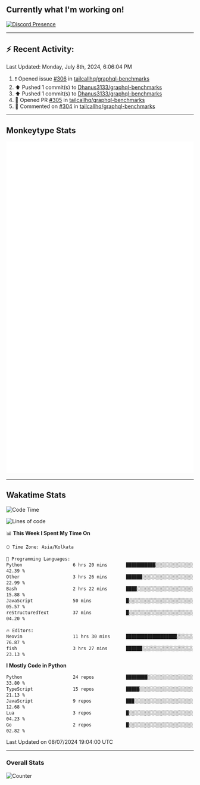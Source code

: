 ## Currently what I'm working on!
[![Discord Presence](https://lanyard.cnrad.dev/api/534981034400284712)](https://discord.com/users/534981034400284712)

---

## :zap: Recent Activity:
<!--RECENT_ACTIVITY:last_update-->
Last Updated: Monday, July 8th, 2024, 6:06:04 PM
<!--RECENT_ACTIVITY:last_update_end-->
<!--RECENT_ACTIVITY:start-->
1. ❗️ Opened issue [#306](https://github.com/tailcallhq/graphql-benchmarks/issues/306) in [tailcallhq/graphql-benchmarks](https://github.com/tailcallhq/graphql-benchmarks)<br>
2. ⬆️ Pushed 1 commit(s) to [Dhanus3133/graphql-benchmarks](https://github.com/Dhanus3133/graphql-benchmarks)<br>
3. ⬆️ Pushed 1 commit(s) to [Dhanus3133/graphql-benchmarks](https://github.com/Dhanus3133/graphql-benchmarks)<br>
4. 💪 Opened PR [#305](https://github.com/tailcallhq/graphql-benchmarks/pull/305) in [tailcallhq/graphql-benchmarks](https://github.com/tailcallhq/graphql-benchmarks)<br>
5. 💬 Commented on [#304](https://github.com/tailcallhq/graphql-benchmarks/issues/304#issuecomment-2213136609) in [tailcallhq/graphql-benchmarks](https://github.com/tailcallhq/graphql-benchmarks)<br>
<!--RECENT_ACTIVITY:end-->

---

## Monkeytype Stats
<a href="https://monkeytype.com/profile/dhanus">
  <img src="https://raw.githubusercontent.com/Dhanus3133/Dhanus3133/monkeytype/monkeytype-lbpb.svg" alt="Monkeytype Profile" />
</a>

---

## Wakatime Stats
<!--START_SECTION:waka-->
![Code Time](http://img.shields.io/badge/Code%20Time-1%2C999%20hrs%2044%20mins-blue)

![Lines of code](https://img.shields.io/badge/From%20Hello%20World%20I%27ve%20Written-5.6%20million%20lines%20of%20code-blue)

📊 **This Week I Spent My Time On** 

```text
🕑︎ Time Zone: Asia/Kolkata

💬 Programming Languages: 
Python                   6 hrs 20 mins       ███████████░░░░░░░░░░░░░░   42.39 % 
Other                    3 hrs 26 mins       ██████░░░░░░░░░░░░░░░░░░░   22.99 % 
Bash                     2 hrs 22 mins       ████░░░░░░░░░░░░░░░░░░░░░   15.88 % 
JavaScript               50 mins             █░░░░░░░░░░░░░░░░░░░░░░░░   05.57 % 
reStructuredText         37 mins             █░░░░░░░░░░░░░░░░░░░░░░░░   04.20 % 

🔥 Editors: 
Neovim                   11 hrs 30 mins      ███████████████████░░░░░░   76.87 % 
fish                     3 hrs 27 mins       ██████░░░░░░░░░░░░░░░░░░░   23.13 % 
```

**I Mostly Code in Python** 

```text
Python                   24 repos            ████████░░░░░░░░░░░░░░░░░   33.80 % 
TypeScript               15 repos            █████░░░░░░░░░░░░░░░░░░░░   21.13 % 
JavaScript               9 repos             ███░░░░░░░░░░░░░░░░░░░░░░   12.68 % 
Lua                      3 repos             █░░░░░░░░░░░░░░░░░░░░░░░░   04.23 % 
Go                       2 repos             █░░░░░░░░░░░░░░░░░░░░░░░░   02.82 % 
```




 Last Updated on 08/07/2024 19:04:00 UTC
<!--END_SECTION:waka-->
---

### Overall Stats

<img src="https://moe-counter.glitch.me/get/@Dhanus3133?theme=asoul" alt="Counter" />
